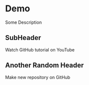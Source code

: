# Demo

Some Description

## SubHeader

Watch GitHub tutorial on YouTube

## Another Random Header

Make new repository on GitHub